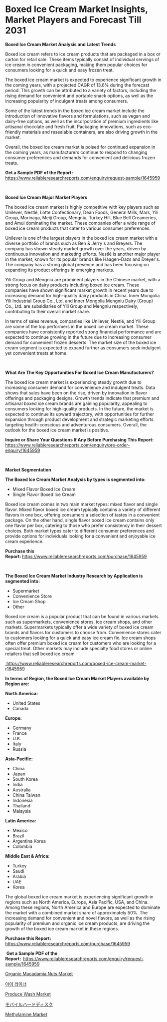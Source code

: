 <p><h1>Boxed Ice Cream Market Insights, Market Players and Forecast Till 2031</h1></p><p><strong>Boxed Ice Cream Market Analysis and Latest Trends</strong></p>
<p><p>Boxed ice cream refers to ice cream products that are packaged in a box or carton for retail sale. These items typically consist of individual servings of ice cream in convenient packaging, making them popular choices for consumers looking for a quick and easy frozen treat.</p><p>The boxed ice cream market is expected to experience significant growth in the coming years, with a projected CAGR of 13.6% during the forecast period. This growth can be attributed to a variety of factors, including the rising demand for convenient and portable snack options, as well as the increasing popularity of indulgent treats among consumers.</p><p>Some of the latest trends in the boxed ice cream market include the introduction of innovative flavors and formulations, such as vegan and dairy-free options, as well as the incorporation of premium ingredients like artisanal chocolate and fresh fruit. Packaging innovations, such as eco-friendly materials and resealable containers, are also driving growth in the market.</p><p>Overall, the boxed ice cream market is poised for continued expansion in the coming years, as manufacturers continue to respond to changing consumer preferences and demands for convenient and delicious frozen treats.</p></p>
<p><strong>Get a Sample PDF of the Report:&nbsp;</strong> <a href="https://www.reliableresearchreports.com/enquiry/request-sample/1645959">https://www.reliableresearchreports.com/enquiry/request-sample/1645959</a></p>
<p>&nbsp;</p>
<p><strong>Boxed Ice Cream Major Market Players</strong></p>
<p><p>The boxed ice cream market is highly competitive with key players such as Unilever, Nestlé, Lotte Confectionary, Dean Foods, General Mills, Mars, Yili Group, Morinaga, Meiji Group, Mengniu, Turkey Hill, Blue Bell Creameries, and Amul dominating the market. These companies offer a wide range of boxed ice cream products that cater to various consumer preferences.</p><p>Unilever is one of the largest players in the boxed ice cream market with a diverse portfolio of brands such as Ben & Jerry's and Breyers. The company has shown steady market growth over the years, driven by continuous innovation and marketing efforts. Nestlé is another major player in the market, known for its popular brands like Häagen-Dazs and Dreyer's. The company has a strong global presence and has been focusing on expanding its product offerings in emerging markets.</p><p>Yili Group and Mengniu are prominent players in the Chinese market, with a strong focus on dairy products including boxed ice cream. These companies have shown significant market growth in recent years due to increasing demand for high-quality dairy products in China. Inner Mongolia Yili Industrial Group Co., Ltd. and Inner Mongolia Mengniu Dairy (Group) Co., Ltd. are subsidiaries of Yili Group and Mengniu respectively, contributing to their overall market share.</p><p>In terms of sales revenue, companies like Unilever, Nestlé, and Yili Group are some of the top performers in the boxed ice cream market. These companies have consistently reported strong financial performance and are expected to continue growing in the future due to increasing consumer demand for convenient frozen desserts. The market size of the boxed ice cream segment is expected to expand further as consumers seek indulgent yet convenient treats at home.</p></p>
<p>&nbsp;</p>
<p><strong>What Are The Key Opportunities For Boxed Ice Cream Manufacturers?</strong></p>
<p><p>The boxed ice cream market is experiencing steady growth due to increasing consumer demand for convenience and indulgent treats. Data shows that sales have been on the rise, driven by innovation in flavor offerings and packaging designs. Growth trends indicate that premium and artisanal boxed ice cream brands are gaining popularity, appealing to consumers looking for high-quality products. In the future, the market is expected to continue its upward trajectory, with opportunities for further expansion through product development and strategic marketing efforts targeting health-conscious and adventurous consumers. Overall, the outlook for the boxed ice cream market is positive.</p></p>
<p><strong>Inquire or Share Your Questions If Any Before Purchasing This Report:</strong> <a href="https://www.reliableresearchreports.com/enquiry/pre-order-enquiry/1645959">https://www.reliableresearchreports.com/enquiry/pre-order-enquiry/1645959</a></p>
<p>&nbsp;</p>
<p><strong>Market Segmentation</strong></p>
<p><strong>The Boxed Ice Cream Market Analysis by types is segmented into:</strong></p>
<p><ul><li>Mixed Flavor Boxed Ice Cream</li><li>Single Flavor Boxed Ice Cream</li></ul></p>
<p><p>Boxed ice cream comes in two main market types: mixed flavor and single flavor. Mixed flavor boxed ice cream typically contains a variety of different flavors in one box, offering consumers a selection of tastes in a convenient package. On the other hand, single flavor boxed ice cream contains only one flavor per box, catering to those who prefer consistency in their dessert choices. Both market types cater to different consumer preferences and provide options for individuals looking for a convenient and enjoyable ice cream experience.</p></p>
<p><strong>Purchase this Report:&nbsp;</strong><a href="https://www.reliableresearchreports.com/purchase/1645959">https://www.reliableresearchreports.com/purchase/1645959</a></p>
<p>&nbsp;</p>
<p><strong>The Boxed Ice Cream Market Industry Research by Application is segmented into:</strong></p>
<p><ul><li>Supermarket</li><li>Convenience Store</li><li>Ice Cream Shop</li><li>Other</li></ul></p>
<p><p>Boxed ice cream is a popular product that can be found in various markets such as supermarkets, convenience stores, ice cream shops, and other markets. Supermarkets typically offer a wide variety of boxed ice cream brands and flavors for customers to choose from. Convenience stores cater to customers looking for a quick and easy ice cream fix. Ice cream shops often offer premium boxed ice cream for customers who are looking for a special treat. Other markets may include specialty food stores or online retailers that sell boxed ice cream.</p></p>
<p><a href="https://www.reliableresearchreports.com/boxed-ice-cream-market-r1645959">&nbsp;https://www.reliableresearchreports.com/boxed-ice-cream-market-r1645959</a></p>
<p><strong>In terms of Region, the Boxed Ice Cream Market Players available by Region are:</strong></p>
<p>
    <p> <strong> North America: </strong>
        <ul>
            <li>United States</li>
            <li>Canada</li>
        </ul>
        </p> 
    <p> <strong> Europe: </strong>
        <ul>
            <li>Germany</li>
            <li>France</li>
            <li>U.K.</li>
            <li>Italy</li>
            <li>Russia</li>
        </ul>
        </p> 
    <p> <strong> Asia-Pacific: </strong>
        <ul>
            <li>China</li>
            <li>Japan</li>
            <li>South Korea</li>
            <li>India</li>
            <li>Australia</li>
            <li>China Taiwan</li>
            <li>Indonesia</li>
            <li>Thailand</li>
            <li>Malaysia</li>
        </ul>
        </p> 
    <p> <strong> Latin America: </strong>
        <ul>
            <li>Mexico</li>
            <li>Brazil</li>
            <li>Argentina Korea</li>
            <li>Colombia</li>
        </ul>
        </p> 
    <p> <strong> Middle East & Africa: </strong>
        <ul>
            <li>Turkey</li>
            <li>Saudi</li>
            <li>Arabia</li>
            <li>UAE</li>
            <li>Korea</li>
        </ul>
    </p>
    </p>
<p><p>The global boxed ice cream market is experiencing significant growth in regions such as North America, Europe, Asia Pacific, USA, and China. Among these regions, North America and Europe are expected to dominate the market with a combined market share of approximately 50%. The increasing demand for convenient and novel flavors, as well as the rising popularity of premium and organic ice cream products, are driving the growth of the boxed ice cream market in these regions.</p></p>
<p><strong>Purchase this Report: </strong><a href="https://www.reliableresearchreports.com/purchase/1645959">https://www.reliableresearchreports.com/purchase/1645959</a></p>
<p>&nbsp;<strong>Get a Sample PDF of the Report:&nbsp;&nbsp;</strong><a href="https://www.reliableresearchreports.com/enquiry/request-sample/1645959">https://www.reliableresearchreports.com/enquiry/request-sample/1645959</a></p>
<p><strong></strong></p>
<p><p><a href="https://github.com/mbisetmhermsr/Market-Research-Report-List-2/blob/main/organic-macadamia-nuts-market.md">Organic Macadamia Nuts Market</a></p><p><a href="https://github.com/TrevorKruvalis5678/Market-Research-Report-List-1/blob/main/104291817840.md">아이 라이너</a></p><p><a href="https://issuu.com/reportprime-2/docs/produce-wash-market-size-2030.pptx">Produce Wash Market</a></p><p><a href="https://github.com/vtbvgl20191192/Market-Research-Report-List-1/blob/main/387621619227.md">モバイルハードディスク</a></p><p><a href="https://issuu.com/reportprime-2/docs/methylamine-market-size-2030.pptx">Methylamine Market</a></p></p>